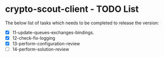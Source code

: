 # crypto-scout-client - TODO List

The below list of tasks which needs to be completed to release the version:

- [x] 11-update-queues-exchanges-bindings.
- [x] 12-check-fix-logging
- [x] 13-perform-configuration-review
- [ ] 14-perform-solution-review